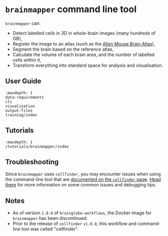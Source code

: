 # `brainmapper` command line tool

`brainmapper` can:

- Detect labelled cells in 3D in whole-brain images (many hundreds of GB),
- Register the image to an atlas (such as the [Allen Mouse Brain Atlas](https://atlas.brain-map.org/atlas?atlas=602630314)),
- Segment the brain based on the reference atlas,
- Calculate the volume of each brain area, and the number of labelled cells within it,
- Transform everything into standard space for analysis and visualisation.

## User Guide

```{toctree}
:maxdepth: 1
data-requirements
cli
visualisation
output-files
training/index
```

## Tutorials

```{toctree}
:maxdepth: 1
/tutorials/brainmapper/index
```

## Troubleshooting

Since `brainmapper` uses `cellfinder`, you may encounter issues when using the command-line tool that are [documented on the `cellfinder` page](../cellfinder/troubleshooting/index.md).
[Head there](../cellfinder/troubleshooting/index.md) for more information on some common issues and debugging tips.

## Notes

- As of version `1.0.0` of `brainglobe-workflows`, the Docker image for `brainmapper` has been discontinued.
- Prior to the release of `cellfinder` `v1.0.0`, this workflow and command-line tool was called "cellfinder".
